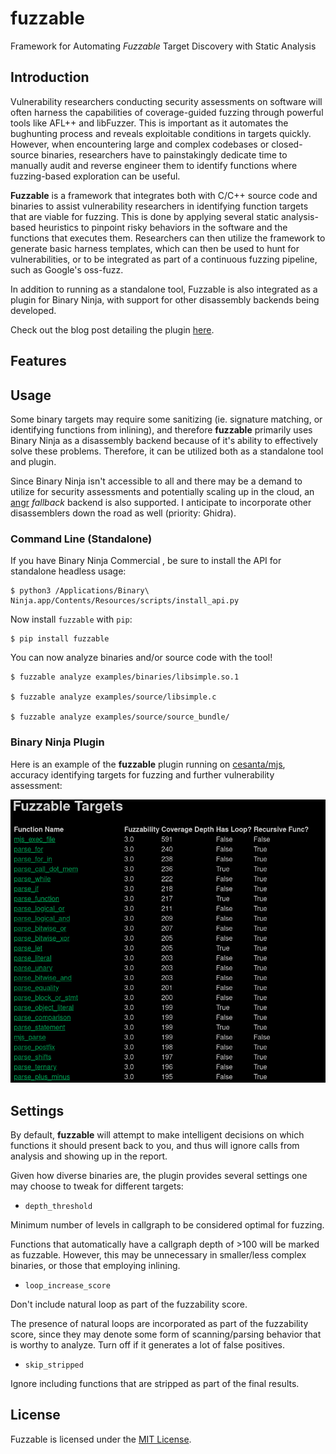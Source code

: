# fuzzable

Framework for Automating _Fuzzable_ Target Discovery with Static Analysis

## Introduction

Vulnerability researchers conducting security assessments on software will often harness the capabilities of coverage-guided fuzzing through powerful tools like AFL++ and libFuzzer. This is important as it automates the bughunting process and reveals exploitable conditions in targets quickly. However, when encountering large and complex codebases or closed-source binaries, researchers have to painstakingly dedicate time to manually audit and reverse engineer them to identify functions where fuzzing-based exploration can be useful.

__Fuzzable__ is a framework that integrates both with C/C++ source code and binaries to assist vulnerability researchers in identifying function targets that are viable for fuzzing. This is done by applying several static analysis-based heuristics to pinpoint risky behaviors in the software and the functions that executes them. Researchers can then utilize the framework to generate basic harness templates, which can then be used to hunt for vulnerabilities, or to be integrated as part of a continuous fuzzing pipeline, such as Google's oss-fuzz.

In addition to running as a standalone tool, Fuzzable is also integrated as a plugin for Binary Ninja, with support for other disassembly backends being developed.

Check out the blog post detailing the plugin [here](https://codemuch.tech/2021/06/07/fuzzabble/).

## Features

## Usage

Some binary targets may require some sanitizing (ie. signature matching, or identifying functions from inlining), and therefore 
__fuzzable__ primarily uses Binary Ninja as a disassembly backend because of it's ability to effectively solve these problems. Therefore, it can be utilized both as a standalone tool and plugin.

Since Binary Ninja isn't accessible to all and there may be a demand to utilize for security assessments and potentially scaling up in the cloud, an [angr](https://github.com/angr/angr)
_fallback_ backend is also supported. I anticipate to incorporate other disassemblers down the road as well (priority: Ghidra).

### Command Line (Standalone)

If you have Binary Ninja Commercial , be sure to install the API for standalone headless usage:

```
$ python3 /Applications/Binary\ Ninja.app/Contents/Resources/scripts/install_api.py
```

Now install `fuzzable` with `pip`:

```
$ pip install fuzzable
```

You can now analyze binaries and/or source code with the tool!

```
$ fuzzable analyze examples/binaries/libsimple.so.1

$ fuzzable analyze examples/source/libsimple.c

$ fuzzable analyze examples/source/source_bundle/
```

### Binary Ninja Plugin

Here is an example of the __fuzzable__ plugin running on [cesanta/mjs](https://github.com/cesanta/mjs),
accuracy identifying targets for fuzzing and further vulnerability assessment:

![Sample](https://github.com/ex0dus-0x/fuzzable/blob/main/screen.png?raw=true "Sample")

## Settings

By default, __fuzzable__ will attempt to make intelligent decisions on which functions it should present
back to you, and thus will ignore calls from analysis and showing up in the report.

Given how diverse binaries are, the plugin provides several settings one may choose to tweak for different targets:

* `depth_threshold`

Minimum number of levels in callgraph to be considered optimal for fuzzing.

Functions that automatically have a callgraph depth of >100 will be marked as fuzzable. However, this may be unnecessary in smaller/less
complex binaries, or those that employing inlining.

* `loop_increase_score`

Don't include natural loop as part of the fuzzability score.

The presence of natural loops are incorporated as part of the fuzzability score, since they may denote some form of scanning/parsing
behavior that is worthy to analyze. Turn off if it generates a lot of false positives.

* `skip_stripped`

Ignore including functions that are stripped as part of the final results.

## License

Fuzzable is licensed under the [MIT License](https://codemuch.tech/license.txt).